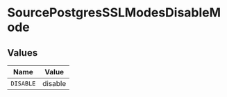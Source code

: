 # SourcePostgresSSLModesDisableMode


## Values

| Name      | Value     |
| --------- | --------- |
| `DISABLE` | disable   |